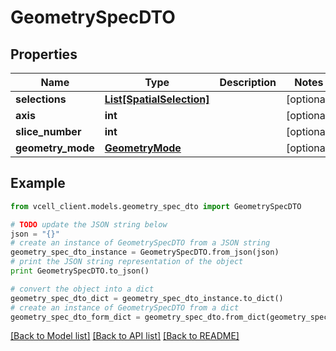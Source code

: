 # GeometrySpecDTO


## Properties
Name | Type | Description | Notes
------------ | ------------- | ------------- | -------------
**selections** | [**List[SpatialSelection]**](SpatialSelection.md) |  | [optional] 
**axis** | **int** |  | [optional] 
**slice_number** | **int** |  | [optional] 
**geometry_mode** | [**GeometryMode**](GeometryMode.md) |  | [optional] 

## Example

```python
from vcell_client.models.geometry_spec_dto import GeometrySpecDTO

# TODO update the JSON string below
json = "{}"
# create an instance of GeometrySpecDTO from a JSON string
geometry_spec_dto_instance = GeometrySpecDTO.from_json(json)
# print the JSON string representation of the object
print GeometrySpecDTO.to_json()

# convert the object into a dict
geometry_spec_dto_dict = geometry_spec_dto_instance.to_dict()
# create an instance of GeometrySpecDTO from a dict
geometry_spec_dto_form_dict = geometry_spec_dto.from_dict(geometry_spec_dto_dict)
```
[[Back to Model list]](../README.md#documentation-for-models) [[Back to API list]](../README.md#documentation-for-api-endpoints) [[Back to README]](../README.md)


